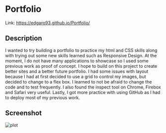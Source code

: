 # Portfolio
Link: https://edgaro93.github.io/Portfolio/

## Description
I wanted to try building a portfolio to practice my html and CSS skills along with trying out some new skills learned such as Responsive Design. At the moment, I do not have many applications to showcase so I used some previous work as proof of concept. I hope to build on this project to create better sites and a better future portfolio. I had some issues with layout because I had at first decided to use a grid to control my images, but decided to change to a flex box. I learned to not be afraid to change the code and to test frequently. I also found the inspect tool on Chrome, Firebox and Safari very useful. Lastly, I got more practice with using GitHub as I had to deploy most of my previous work.


## Screenshot
![plot](Assets/Images/Portfolio.png)
